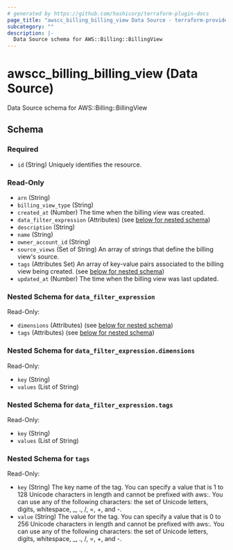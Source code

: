 ```yaml
---
# generated by https://github.com/hashicorp/terraform-plugin-docs
page_title: "awscc_billing_billing_view Data Source - terraform-provider-awscc"
subcategory: ""
description: |-
  Data Source schema for AWS::Billing::BillingView
---
```


# awscc_billing_billing_view (Data Source)

Data Source schema for AWS::Billing::BillingView



<!-- schema generated by tfplugindocs -->
## Schema

### Required

- `id` (String) Uniquely identifies the resource.

### Read-Only

- `arn` (String)
- `billing_view_type` (String)
- `created_at` (Number) The time when the billing view was created.
- `data_filter_expression` (Attributes) (see [below for nested schema](#nestedatt--data_filter_expression))
- `description` (String)
- `name` (String)
- `owner_account_id` (String)
- `source_views` (Set of String) An array of strings that define the billing view's source.
- `tags` (Attributes Set) An array of key-value pairs associated to the billing view being created. (see [below for nested schema](#nestedatt--tags))
- `updated_at` (Number) The time when the billing view was last updated.

<a id="nestedatt--data_filter_expression"></a>
### Nested Schema for `data_filter_expression`

Read-Only:

- `dimensions` (Attributes) (see [below for nested schema](#nestedatt--data_filter_expression--dimensions))
- `tags` (Attributes) (see [below for nested schema](#nestedatt--data_filter_expression--tags))

<a id="nestedatt--data_filter_expression--dimensions"></a>
### Nested Schema for `data_filter_expression.dimensions`

Read-Only:

- `key` (String)
- `values` (List of String)


<a id="nestedatt--data_filter_expression--tags"></a>
### Nested Schema for `data_filter_expression.tags`

Read-Only:

- `key` (String)
- `values` (List of String)



<a id="nestedatt--tags"></a>
### Nested Schema for `tags`

Read-Only:

- `key` (String) The key name of the tag. You can specify a value that is 1 to 128 Unicode characters in length and cannot be prefixed with aws:. You can use any of the following characters: the set of Unicode letters, digits, whitespace, _, ., /, =, +, and -.
- `value` (String) The value for the tag. You can specify a value that is 0 to 256 Unicode characters in length and cannot be prefixed with aws:. You can use any of the following characters: the set of Unicode letters, digits, whitespace, _, ., /, =, +, and -.
